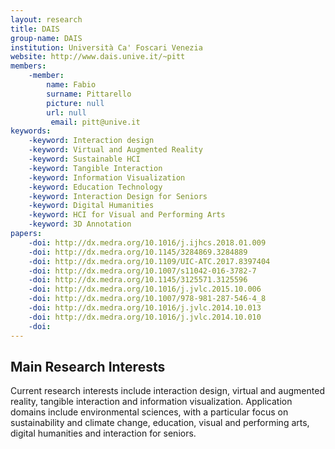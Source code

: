 ```yaml
---
layout: research
title: DAIS
group-name: DAIS
institution: Università Ca' Foscari Venezia
website: http://www.dais.unive.it/~pitt
members: 
    -member: 
        name: Fabio
        surname: Pittarello
        picture: null
        url: null
		 email: pitt@unive.it
keywords: 
    -keyword: Interaction design
    -keyword: Virtual and Augmented Reality
    -keyword: Sustainable HCI
    -keyword: Tangible Interaction
    -keyword: Information Visualization
    -keyword: Education Technology
    -keyword: Interaction Design for Seniors
    -keyword: Digital Humanities
    -keyword: HCI for Visual and Performing Arts
    -keyword: 3D Annotation
papers: 
    -doi: http://dx.medra.org/10.1016/j.ijhcs.2018.01.009
    -doi: http://dx.medra.org/10.1145/3284869.3284889
    -doi: http://dx.medra.org/10.1109/UIC-ATC.2017.8397404
    -doi: http://dx.medra.org/10.1007/s11042-016-3782-7
    -doi: http://dx.medra.org/10.1145/3125571.3125596
    -doi: http://dx.medra.org/10.1016/j.jvlc.2015.10.006
    -doi: http://dx.medra.org/10.1007/978-981-287-546-4_8
    -doi: http://dx.medra.org/10.1016/j.jvlc.2014.10.013
    -doi: http://dx.medra.org/10.1016/j.jvlc.2014.10.010
    -doi: 
---
```



## Main Research Interests
Current research interests include interaction design, virtual and augmented reality, tangible interaction and information visualization.
Application domains include environmental sciences, with a particular focus on sustainability and climate change, education, visual and performing arts, digital humanities and interaction for seniors.